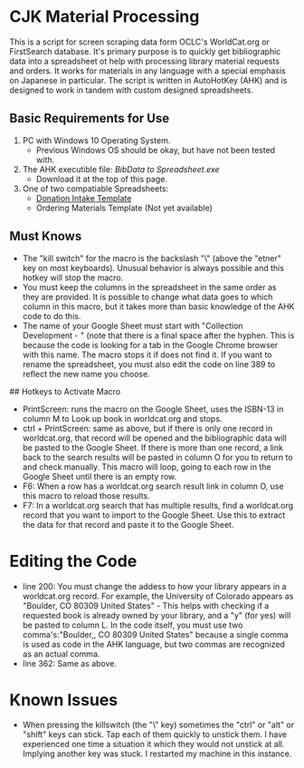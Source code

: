 # CJK Material Processing
This is a script for screen scraping data form OCLC's WorldCat.org or FirstSearch database. It's primary purpose is to quickly get bibliographic data into a spreadsheet ot help with processing library material requests and orders. It works for materials in any language with a special emphasis on Japanese in particular. The script is written in AutoHotKey (AHK) and is designed to work in tandem with custom designed spreadsheets.

## Basic Requirements for Use
1. PC with Windows 10 Operating System.
   - Previous Windows OS should be okay, but have not been tested with.
2. The AHK executible file: *BibData to Spreadsheet.exe*
   - Download it at the top of this page.
3. One of two compatiable Spreadsheets:
   - [Donation Intake Template]()
   - Ordering Materials Template (Not yet available)

## Must Knows
<ul>
  <li>
    The "kill switch" for the macro is the backslash "\" (above the "etner" key on most keyboards). Unusual behavior is always possible and this hotkey will stop the macro.
  </li>
  <li>
    You must keep the columns in the spreadsheet in the same order as they are provided. It is possible to change what data goes to which column in this macro, but it takes more than basic knowledge of the AHK code to do this.
  </li>
  <li>
    The name of your Google Sheet must start with "Collection Development - " (note that there is a final space after the hyphen. This is because the code is looking for a tab in the Google Chrome browser with this name. The macro stops it if does not find it. If you want to rename the spreadsheet, you must also edit the code on line 389 to reflect the new name you choose.
  </li>
</ul>
  </li>
## Hotkeys to Activate Macro
<ul>
  <li>
    PrintScreen: runs the macro on the Google Sheet, uses the ISBN-13 in column M to Look up book in worldcat.org and stops.
  </li>
  <li>
    ctrl + PrintScreen: same as above, but if there is only one record in worldcat.org, that record will be opened and the bibliographic data will be pasted to the Google Sheet. If there is more than one record, a link back to the search results will be pasted in column O for you to return to and check manually. This macro will loop, going to each row in the Google Sheet until there is an empty row.
  </li>
  <li>
    F6: When a row has a worldcat.org search result link in column O, use this macro to reload those results.
  </li>
  <li>
    F7: In a worldcat.org search that has multiple results, find a worldcat.org record that you want to import to the Google Sheet. Use this to extract the data for that record and paste it to the Google Sheet.
  </li>
</ul>
<h1>Editing the Code</h1>
<ul>
  <li>
    line 200: You must change the addess to how your library appears in a worldcat.org record. For example, the University of Colorado appears as "Boulder, CO 80309 United States" - This helps with checking if a requested book is already owned by your library, and a "y" (for yes) will be pasted to column L. In the code itself, you must use two comma's:"Boulder,, CO 80309 United States" because a single comma is used as code in the AHK language, but two commas are recognized as an actual comma.
  </li>
  <li>
    line 362: Same as above.
  </li>
</ul>
<h1>Known Issues</h1>
<ul>
  <li>
    When pressing the killswitch (the "\" key) sometimes the "ctrl" or "alt" or "shift" keys can stick. Tap each of them quickly to unstick them. I have experienced one time a situation it which they would not unstick at all. Implying another key was stuck. I restarted my machine in this instance.
  </li>
</ul>
